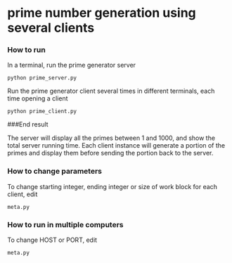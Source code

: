 # prime number generation using several clients

### How to run

In a terminal, run the prime generator server

```
python prime_server.py
```

Run the prime generator client several times in different terminals, each time opening a client

```
python prime_client.py
```

###End result

The server will display all the primes between 1 and 1000, and show the total server running time. Each client instance will generate a portion of the primes and display them before sending the portion back to the server.

### How to change parameters
To change starting integer, ending integer or size of work block for each client, edit

```
meta.py
```

### How to run in multiple computers
To change HOST or PORT, edit

```
meta.py
```

